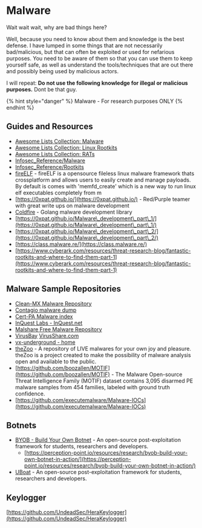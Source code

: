# Malware

Wait wait wait, why are bad things here?&#x20;

Well, because you need to know about them and knowledge is the best defense. I have lumped in some things that are not necessarily bad/malicious, but that can often be exploited or used for nefarious purposes. You need to be aware of them so that you can use them to keep yourself safe, as well as understand the tools/techniques that are out there and possibly being used by malicious actors.

I will repeat: **Do not use the following knowledge for illegal or malicious purposes.** Dont be that guy.

{% hint style="danger" %}
Malware - For research purposes ONLY
{% endhint %}

## Guides and Resources

* [Awesome Lists Collection: Malware](https://github.com/fabacab/awesome-malware)
* [Awesome Lists Collection: Linux Rootkits](https://github.com/milabs/awesome-linux-rootkits)
* [Awesome Lists Collection: RATs](https://github.com/alphaSeclab/awesome-rat/blob/master/Readme\_en.md)
* [Infosec\_Reference/Malware](https://github.com/rmusser01/Infosec\_Reference/blob/master/Draft/Malware.md)
* [Infosec\_Reference/Rootkits](https://github.com/rmusser01/Infosec\_Reference/blob/master/Draft/Rootkits.md)
* [fireELF](https://github.com/rek7/fireELF) - fireELF is a opensource fileless linux malware framework thats crossplatform and allows users to easily create and manage payloads. By default is comes with 'memfd\_create' which is a new way to run linux elf executables completely from m
* [https://0xpat.github.io/](https://0xpat.github.io/) - Red/Purple teamer with great write ups on malware development
* [Coldfire](https://github.com/redcode-labs/Coldfire) - Golang malware development library
* [https://0xpat.github.io/Malware\_development\_part\_1/](https://0xpat.github.io/Malware\_development\_part\_1/)
* [https://0xpat.github.io/Malware\_development\_part\_2/](https://0xpat.github.io/Malware\_development\_part\_2/)
* [https://class.malware.re/](https://class.malware.re/)
* [https://www.cyberark.com/resources/threat-research-blog/fantastic-rootkits-and-where-to-find-them-part-1](https://www.cyberark.com/resources/threat-research-blog/fantastic-rootkits-and-where-to-find-them-part-1)

## **Malware Sample Repositories**

* [Clean-MX Malware Repository](https://support.clean-mx.com/clean-mx/viruses.php)
* [Contagio malware dump](https://contagiodump.blogspot.com/)
* [Cert-PA Malware index](https://infosec.cert-pa.it/analyze/submission.html)
* [InQuest Labs - InQuest.net](https://labs.inquest.net/)&#x20;
* [Malshare Free Malware Repository](https://malshare.com/)
* [VirusBay](https://beta.virusbay.io/) [VirusShare.com](https://virusshare.com/)&#x20;
* [vx-underground - home](https://vx-underground.org/)&#x20;
* [theZoo](https://github.com/ytisf/theZoo) -  A repository of LIVE malwares for your own joy and pleasure. theZoo is a project created to make the possibility of malware analysis open and available to the public.
* [https://github.com/boozallen/MOTIF](https://github.com/boozallen/MOTIF) - The Malware Open-source Threat Intelligence Family (MOTIF) dataset contains 3,095 disarmed PE malware samples from 454 families, labeled with ground truth confidence.
* [https://github.com/executemalware/Malware-IOCs](https://github.com/executemalware/Malware-IOCs)

## Botnets

* [BYOB - Build Your Own Botnet](https://github.com/malwaredllc/byob) - An open-source post-exploitation framework for students, researchers and developers.
  * [https://perception-point.io/resources/research/byob-build-your-own-botnet-in-action/](https://perception-point.io/resources/research/byob-build-your-own-botnet-in-action/)
* [UBoat](https://github.com/UBoat-Botnet/UBoat) - An open-source post-exploitation framework for students, researchers and developers.

## Keylogger

[https://github.com/UndeadSec/HeraKeylogger](https://github.com/UndeadSec/HeraKeylogger)
